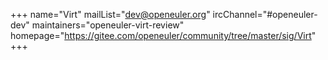 +++
name="Virt"
mailList="dev@openeuler.org"
ircChannel="#openeuler-dev"
maintainers="openeuler-virt-review"
homepage="https://gitee.com/openeuler/community/tree/master/sig/Virt"
+++
